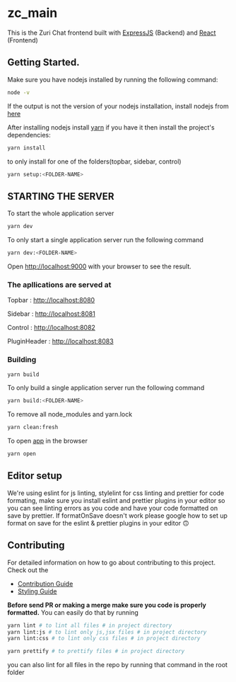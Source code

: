 # zc_main

This is the Zuri Chat frontend built with [ExpressJS](http://expressjs.com/) (Backend) and [React](https://reactjs.org/) (Frontend)

## Getting Started.

Make sure you have nodejs installed by running the following command:

```bash
node -v
```

If the output is not the version of your nodejs installation, install nodejs from [here](https://nodejs.org/en/download/)

After installing nodejs install [yarn](https://www.npmjs.com/package/yarn)
if you have it then install the project's dependencies:

```bash
yarn install
```

to only install for one of the folders(topbar, sidebar, control)

```bash
yarn setup:<FOLDER-NAME>
```

## STARTING THE SERVER

To start the whole application server

```bash
yarn dev
```

To only start a single application server run the following command

```bash
yarn dev:<FOLDER-NAME>
```

Open [http://localhost:9000](http://localhost:9000) with your browser to see the result.

### **The apllications are served at**

Topbar : [http://localhost:8080](http://localhost:8080)

Sidebar : [http://localhost:8081](http://localhost:8081)

Control : [http://localhost:8082](http://localhost:8082)

PluginHeader : [http://localhost:8083](http://localhost:8083)

### **Building**

```bash
yarn build
```

To only build a single application server run the following command

```bash
yarn build:<FOLDER-NAME>
```

To remove all node_modules and yarn.lock

```bash
yarn clean:fresh
```

To open [app](http://localhost:9000) in the browser

```bash
yarn open
```

## Editor setup

We're using eslint for js linting, stylelint for css linting and prettier for code formating, make sure you install eslint and prettier plugins in your editor so you can
see linting errors as you code and have your code formatted on save by prettier. If formatOnSave doesn't work please google how to set up
format on save for the eslint & prettier plugins in your editor 🙃

## Contributing

For detailed information on how to go about contributing to this project. Check out the

- [Contribution Guide](docs/CONTRIBUTING.md)
- [Styling Guide](docs/STYLING.md)

**Before send PR or making a merge make sure you code is properly formatted.** You can easily do that by running

```bash
yarn lint # to lint all files # in project directory
yarn lint:js # to lint only js,jsx files # in project directory
yarn lint:css # to lint only css files # in project directory

yarn prettify # to prettify files # in project directory
```

you can also lint for all files in the repo by running that command in the root folder
